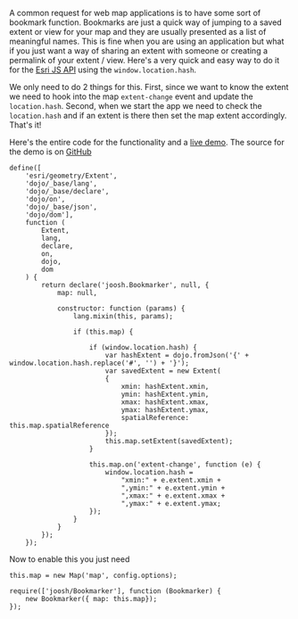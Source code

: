 ﻿A common request for web map applications is to have some sort of bookmark function. Bookmarks are just a quick way of jumping to a saved extent or view for your map and they are usually presented as a list of meaningful names. This is fine when you are using an application but what if you just want a way of sharing an extent with someone or creating a permalink of your extent / view. Here's a very quick and easy way to do it for the [Esri JS API](https://developers.arcgis.com/javascript/) using the `window.location.hash`.

We only need to do 2 things for this. First, since we want to know the extent we need to hook into the map `extent-change` event and update the `location.hash`. Second, when we start the app we need to check the `location.hash` and if an extent is there then set the map extent accordingly. That's it!

Here's the entire code for the functionality and a [live demo](http://joosh.azurewebsites.net). The source for the demo is on [GitHub](https://github.com/davetimmins/Joosh) 

<pre><code class='js'>define([
    'esri/geometry/Extent',
    'dojo/_base/lang',
    'dojo/_base/declare',
    'dojo/on',
    'dojo/_base/json',
    'dojo/dom'],
    function (
        Extent,
        lang,
        declare,
        on,
        dojo,
        dom
    ) {
        return declare('joosh.Bookmarker', null, {
            map: null,

            constructor: function (params) {
                lang.mixin(this, params);

                if (this.map) {

                    if (window.location.hash) {
                        var hashExtent = dojo.fromJson('{' + window.location.hash.replace('#', '') + '}');
                        var savedExtent = new Extent(
                        {
                            xmin: hashExtent.xmin,
                            ymin: hashExtent.ymin,
                            xmax: hashExtent.xmax,
                            ymax: hashExtent.ymax,
                            spatialReference: this.map.spatialReference
                        });
                        this.map.setExtent(savedExtent);
                    }

                    this.map.on('extent-change', function (e) {
                        window.location.hash =
                            "xmin:" + e.extent.xmin +
                            ",ymin:" + e.extent.ymin +
                            ",xmax:" + e.extent.xmax +
                            ",ymax:" + e.extent.ymax;
                    });
                }
            }
        });
    });
</code></pre>

Now to enable this you just need

<pre><code class='js'>this.map = new Map('map', config.options);

require(['joosh/Bookmarker'], function (Bookmarker) {
    new Bookmarker({ map: this.map});
});
</code></pre>